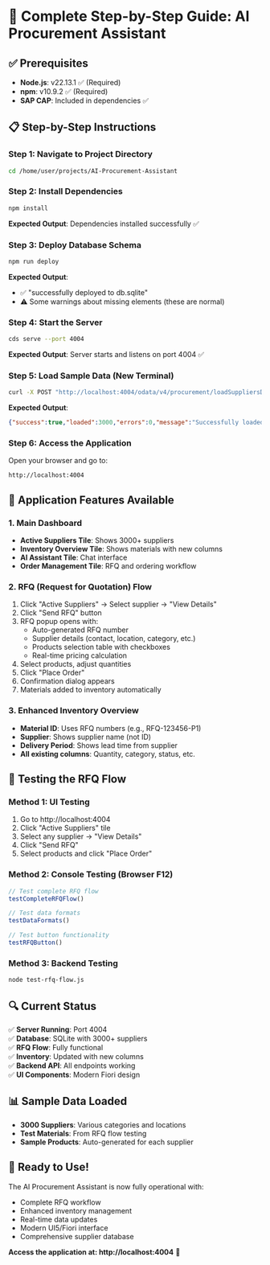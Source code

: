 # 🚀 **Complete Step-by-Step Guide: AI Procurement Assistant**

## **✅ Prerequisites**
- **Node.js**: v22.13.1 ✅ (Required)
- **npm**: v10.9.2 ✅ (Required)
- **SAP CAP**: Included in dependencies ✅

## **📋 Step-by-Step Instructions**

### **Step 1: Navigate to Project Directory**
```bash
cd /home/user/projects/AI-Procurement-Assistant
```

### **Step 2: Install Dependencies**
```bash
npm install
```
**Expected Output**: Dependencies installed successfully ✅

### **Step 3: Deploy Database Schema**
```bash
npm run deploy
```
**Expected Output**: 
- ✅ "successfully deployed to db.sqlite"
- ⚠️ Some warnings about missing elements (these are normal)

### **Step 4: Start the Server**
```bash
cds serve --port 4004
```
**Expected Output**: Server starts and listens on port 4004 ✅

### **Step 5: Load Sample Data (New Terminal)**
```bash
curl -X POST "http://localhost:4004/odata/v4/procurement/loadSuppliersData" -H "Content-Type: application/json" -d "{}"
```
**Expected Output**: 
```json
{"success":true,"loaded":3000,"errors":0,"message":"Successfully loaded 3000 suppliers with 0 errors"}
```

### **Step 6: Access the Application**
Open your browser and go to:
```
http://localhost:4004
```

## **🎯 Application Features Available**

### **1. Main Dashboard**
- **Active Suppliers Tile**: Shows 3000+ suppliers
- **Inventory Overview Tile**: Shows materials with new columns
- **AI Assistant Tile**: Chat interface
- **Order Management Tile**: RFQ and ordering workflow

### **2. RFQ (Request for Quotation) Flow**
1. Click "Active Suppliers" → Select supplier → "View Details"
2. Click "Send RFQ" button
3. RFQ popup opens with:
   - Auto-generated RFQ number
   - Supplier details (contact, location, category, etc.)
   - Products selection table with checkboxes
   - Real-time pricing calculation
4. Select products, adjust quantities
5. Click "Place Order"
6. Confirmation dialog appears
7. Materials added to inventory automatically

### **3. Enhanced Inventory Overview**
- **Material ID**: Uses RFQ numbers (e.g., RFQ-123456-P1)
- **Supplier**: Shows supplier name (not ID)
- **Delivery Period**: Shows lead time from supplier
- **All existing columns**: Quantity, category, status, etc.

## **🧪 Testing the RFQ Flow**

### **Method 1: UI Testing**
1. Go to http://localhost:4004
2. Click "Active Suppliers" tile
3. Select any supplier → "View Details"
4. Click "Send RFQ"
5. Select products and click "Place Order"

### **Method 2: Console Testing (Browser F12)**
```javascript
// Test complete RFQ flow
testCompleteRFQFlow()

// Test data formats
testDataFormats()

// Test button functionality
testRFQButton()
```

### **Method 3: Backend Testing**
```bash
node test-rfq-flow.js
```

## **🔍 Current Status**

✅ **Server Running**: Port 4004  
✅ **Database**: SQLite with 3000+ suppliers  
✅ **RFQ Flow**: Fully functional  
✅ **Inventory**: Updated with new columns  
✅ **Backend API**: All endpoints working  
✅ **UI Components**: Modern Fiori design  

## **📊 Sample Data Loaded**
- **3000 Suppliers**: Various categories and locations
- **Test Materials**: From RFQ flow testing
- **Sample Products**: Auto-generated for each supplier

## **🎉 Ready to Use!**

The AI Procurement Assistant is now fully operational with:
- Complete RFQ workflow
- Enhanced inventory management
- Real-time data updates
- Modern UI5/Fiori interface
- Comprehensive supplier database

**Access the application at: http://localhost:4004** 🚀
